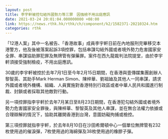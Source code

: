 ```yaml
---
layout: post
title: 李宇軒被控勾結外國勢力等三罪　因強檢不用出庭應訊　
date: 2021-03-24 20:01:04.000000000 +08:00
link: https://news.rthk.hk/rthk/ch/component/k2/1582371-20210324.htm
categories: rthk
---
```


「12港人案」其中一名被告、「香港故事」成員李宇軒日前在內地服刑完畢移交本港警方，他及後被落案起訴3項控罪，包括串謀勾結外國或者境外勢力危害國家安全罪、串謀協助罪犯罪及無牌管有彈藥罪。案件在西九龍裁判法院提堂，由於李宇軒須接受強制檢疫，不用出庭應訊。

30歲的李宇軒被控於去年7月1日至今年2月15日期間，在香港與壹傳媒集團創辦人黎智英、其助手Mark Herman Simon、陳梓華、劉祖廸及其他人一同串謀，請求外國或者境外機構、組織、人員實施對香港特別行政區或者中華人民共和國進行制裁、封鎖或者採取其他敵對行動。

另一項控罪指李宇軒於去年7月某日至8月23日期間，在香港犯勾結外國或者境外勢力危害國家安全罪後，與陳梓華、黎智英及其他人串謀，並在無合法權力依據或合理辯解的情況下，協助其離開香港到台灣，意圖妨礙拘捕或檢控。

第三項控罪就指李宇軒，於去年8月10日在沙田希爾頓中心一個單位無牌管有232枚使用過的催淚彈，7枚使用過的海綿彈及38枚使用過的橡膠子彈。
